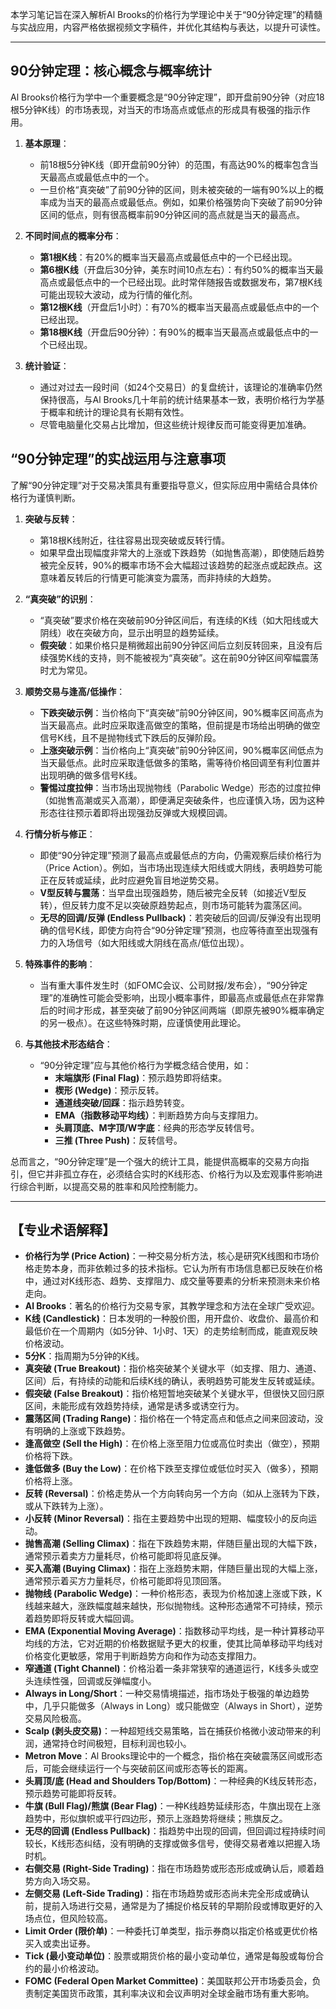 本学习笔记旨在深入解析Al Brooks的价格行为学理论中关于“90分钟定理”的精髓与实战应用，内容严格依据视频文字稿件，并优化其结构与表达，以提升可读性。

---

## 90分钟定理：核心概念与概率统计

Al Brooks价格行为学中一个重要概念是“90分钟定理”，即开盘前90分钟（对应18根5分钟K线）的市场表现，对当天的市场高点或低点的形成具有极强的指示作用。

1.  **基本原理**：
    *   前18根5分钟K线（即开盘前90分钟）的范围，有高达90%的概率包含当天最高点或最低点中的一个。
    *   一旦价格“真突破”了前90分钟的区间，则未被突破的一端有90%以上的概率成为当天的最高点或最低点。例如，如果价格强势向下突破了前90分钟区间的低点，则有很高概率前90分钟区间的高点就是当天的最高点。

2.  **不同时间点的概率分布**：
    *   **第1根K线**：有20%的概率当天最高点或最低点中的一个已经出现。
    *   **第6根K线**（开盘后30分钟，美东时间10点左右）：有约50%的概率当天最高点或最低点中的一个已经出现。此时常伴随报告或数据发布，第7根K线可能出现较大波动，成为行情的催化剂。
    *   **第12根K线**（开盘后1小时）：有70%的概率当天最高点或最低点中的一个已经出现。
    *   **第18根K线**（开盘后90分钟）：有90%的概率当天最高点或最低点中的一个已经出现。

3.  **统计验证**：
    *   通过对过去一段时间（如24个交易日）的复盘统计，该理论的准确率仍然保持很高，与Al Brooks几十年前的统计结果基本一致，表明价格行为学基于概率和统计的理论具有长期有效性。
    *   尽管电脑量化交易占比增加，但这些统计规律反而可能变得更加准确。

## “90分钟定理”的实战运用与注意事项

了解“90分钟定理”对于交易决策具有重要指导意义，但实际应用中需结合具体价格行为谨慎判断。

1.  **突破与反转**：
    *   第18根K线附近，往往容易出现突破或反转行情。
    *   如果早盘出现幅度非常大的上涨或下跌趋势（如抛售高潮），即使随后趋势被完全反转，90%的概率市场不会大幅超过该趋势的起涨点或起跌点。这意味着反转后的行情更可能演变为震荡，而非持续的大趋势。

2.  **“真突破”的识别**：
    *   “真突破”要求价格在突破前90分钟区间后，有连续的K线（如大阳线或大阴线）收在突破方向，显示出明显的趋势延续。
    *   **假突破**：如果价格只是稍微超出前90分钟区间后立刻反转回来，且没有后续强势K线的支持，则不能被视为“真突破”。这在前90分钟区间窄幅震荡时尤为常见。

3.  **顺势交易与逢高/低操作**：
    *   **下跌突破示例**：当价格向下“真突破”前90分钟区间，90%概率区间高点为当天最高点。此时应采取逢高做空的策略，但前提是市场给出明确的做空信号K线，且不是抛物线式下跌后的反弹阶段。
    *   **上涨突破示例**：当价格向上“真突破”前90分钟区间，90%概率区间低点为当天最低点。此时应采取逢低做多的策略，需等待价格回调至有利位置并出现明确的做多信号K线。
    *   **警惕过度拉伸**：当市场出现抛物线（Parabolic Wedge）形态的过度拉伸（如抛售高潮或买入高潮），即便满足突破条件，也应谨慎入场，因为这种形态往往预示着即将出现强劲反弹或大规模回调。

4.  **行情分析与修正**：
    *   即使“90分钟定理”预测了最高点或最低点的方向，仍需观察后续价格行为（Price Action）。例如，当市场出现连续大阳线或大阴线，表明趋势可能正在反转或延续，此时应避免盲目地逆势交易。
    *   **V型反转与震荡**：当早盘出现强趋势，随后被完全反转（如接近V型反转），但反转力度不足以突破原趋势起点，则市场可能转为震荡区间。
    *   **无尽的回调/反弹 (Endless Pullback)**：若突破后的回调/反弹没有出现明确的信号K线，即使方向符合“90分钟定理”预测，也应等待直至出现强有力的入场信号（如大阳线或大阴线在高点/低位出现）。

5.  **特殊事件的影响**：
    *   当有重大事件发生时（如FOMC会议、公司财报/发布会），“90分钟定理”的准确性可能会受影响，出现小概率事件，即最高点或最低点在非常靠后的时间才形成，甚至突破了前90分钟区间两端（即原先被90%概率确定的另一极点）。在这些特殊时期，应谨慎使用此理论。

6.  **与其他技术形态结合**：
    *   “90分钟定理”应与其他价格行为学概念结合使用，如：
        *   **末端旗形 (Final Flag)**：预示趋势即将结束。
        *   **楔形 (Wedge)**：预示反转。
        *   **通道线突破/回踩**：指示趋势转变。
        *   **EMA（指数移动平均线）**：判断趋势方向与支撑阻力。
        *   **头肩顶底、M字顶/W字底**：经典的形态学反转信号。
        *   **三推 (Three Push)**：反转信号。

总而言之，“90分钟定理”是一个强大的统计工具，能提供高概率的交易方向指引，但它并非孤立存在，必须结合实时的K线形态、价格行为以及宏观事件影响进行综合判断，以提高交易的胜率和风险控制能力。

---

## 【专业术语解释】

*   **价格行为学 (Price Action)**：一种交易分析方法，核心是研究K线图和市场价格走势本身，而非依赖过多的技术指标。它认为所有市场信息都已反映在价格中，通过对K线形态、趋势、支撑阻力、成交量等要素的分析来预测未来价格走向。
*   **Al Brooks**：著名的价格行为交易专家，其教学理念和方法在全球广受欢迎。
*   **K线 (Candlestick)**：日本发明的一种股价图，用开盘价、收盘价、最高价和最低价在一个周期内（如5分钟、1小时、1天）的走势绘制而成，能直观反映价格波动。
*   **5分K**：指周期为5分钟的K线。
*   **真突破 (True Breakout)**：指价格突破某个关键水平（如支撑、阻力、通道、区间）后，有持续的动能和后续K线的确认，表明趋势可能发生反转或延续。
*   **假突破 (False Breakout)**：指价格短暂地突破某个关键水平，但很快又回归原区间，未能形成有效趋势持续，通常是诱多或诱空行为。
*   **震荡区间 (Trading Range)**：指价格在一个特定高点和低点之间来回波动，没有明确的上涨或下跌趋势。
*   **逢高做空 (Sell the High)**：在价格上涨至阻力位或高位时卖出（做空），预期价格将下跌。
*   **逢低做多 (Buy the Low)**：在价格下跌至支撑位或低位时买入（做多），预期价格将上涨。
*   **反转 (Reversal)**：价格走势从一个方向转向另一个方向（如从上涨转为下跌，或从下跌转为上涨）。
*   **小反转 (Minor Reversal)**：指在主要趋势中出现的短期、幅度较小的反向运动。
*   **抛售高潮 (Selling Climax)**：指在下跌趋势末期，伴随巨量出现的大幅下跌，通常预示着卖方力量耗尽，价格可能即将见底反弹。
*   **买入高潮 (Buying Climax)**：指在上涨趋势末期，伴随巨量出现的大幅上涨，通常预示着买方力量耗尽，价格可能即将见顶回落。
*   **抛物线 (Parabolic Wedge)**：一种价格形态，表现为价格加速上涨或下跌，K线越来越大，涨跌幅度越来越快，形似抛物线。这种形态通常不可持续，预示着趋势即将反转或大幅回调。
*   **EMA (Exponential Moving Average)**：指数移动平均线，是一种计算移动平均线的方法，它对近期的价格数据赋予更大的权重，使其比简单移动平均线对价格变化更敏感，常用于判断趋势方向和作为动态支撑阻力。
*   **窄通道 (Tight Channel)**：价格沿着一条非常狭窄的通道运行，K线多头或空头连续性强，回调或反弹幅度小。
*   **Always in Long/Short**：一种交易情境描述，指市场处于极强的单边趋势中，几乎只能做多（Always in Long）或只能做空（Always in Short），逆势交易风险极高。
*   **Scalp (剥头皮交易)**：一种超短线交易策略，旨在捕获价格微小波动带来的利润，通常持仓时间极短，目标利润也较小。
*   **Metron Move**：Al Brooks理论中的一个概念，指价格在突破震荡区间或形态后，可能会继续运行一个与突破前区间或形态等长的距离。
*   **头肩顶/底 (Head and Shoulders Top/Bottom)**：一种经典的K线反转形态，预示趋势可能即将反转。
*   **牛旗 (Bull Flag)/熊旗 (Bear Flag)**：一种K线趋势延续形态，牛旗出现在上涨趋势中，形似旗帜或平行四边形，预示上涨趋势将继续；熊旗反之。
*   **无尽的回调 (Endless Pullback)**：指趋势中出现的回调，但回调过程持续时间较长，K线形态纠结，没有明确的支撑或做多信号，使得交易者难以把握入场时机。
*   **右侧交易 (Right-Side Trading)**：指在市场趋势或形态形成或确认后，顺着趋势方向入场交易。
*   **左侧交易 (Left-Side Trading)**：指在市场趋势或形态尚未完全形成或确认前，提前入场进行交易，通常是为了捕捉价格反转的早期阶段或博取更好的入场点位，但风险较高。
*   **Limit Order (限价单)**：一种委托订单类型，指示券商以指定价格或更优价格买入或卖出证券。
*   **Tick (最小变动单位)**：股票或期货价格的最小变动单位，通常是每股或每份合约的最小价格波动。
*   **FOMC (Federal Open Market Committee)**：美国联邦公开市场委员会，负责制定美国货币政策，其利率决议和会议声明对全球金融市场有重大影响。